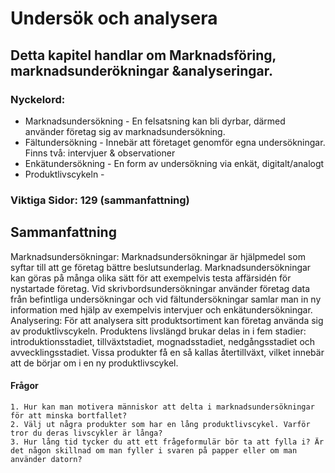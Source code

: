 # Undersök och analysera
## Detta kapitel handlar om Marknadsföring, marknadsunderökningar &analyseringar. 
### Nyckelord: 
- Marknadsundersökning - En felsatsning kan bli dyrbar, därmed använder företag sig av marknadsundersökning.
- Fältundersökning - Innebär att företaget genomför egna undersökningar. Finns två: intervjuer & observationer
- Enkätundersökning - En form av undersökning via enkät, digitalt/analogt
- Produktlivscykeln - 
### Viktiga Sidor: 129 (sammanfattning)
## Sammanfattning 
Marknadsundersökningar: Marknadsundersökningar är hjälpmedel som syftar till att ge företag bättre beslutsunderlag. Marknadsundersökningar kan göras på många olika sätt för att exempelvis testa affärsidén för nystartade företag. Vid skrivbordsundersökningar använder företag data från befintliga undersökningar och vid fältundersökningar samlar man in ny information med hjälp av exempelvis intervjuer och enkätundersökningar. Analysering: För att analysera sitt produktsortiment kan företag använda sig av produktlivscykeln. Produktens livslängd brukar delas in i fem stadier: introduktionsstadiet, tillväxtstadiet, mognadsstadiet, nedgångsstadiet och avvecklingsstadiet. Vissa produkter få en så kallas återtillväxt, vilket innebär att de börjar om i en ny produktlivscykel.
#### Frågor
    1. Hur kan man motivera människor att delta i marknadsundersökningar för att minska bortfallet?
    2. Välj ut några produkter som har en lång produktlivscykel. Varför tror du deras livscykler är långa?
    3. Hur lång tid tycker du att ett frågeformulär bör ta att fylla i? Är det någon skillnad om man fyller i svaren på papper eller om man använder datorn?
